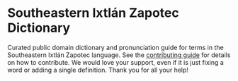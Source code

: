 
# Southeastern Ixtlán Zapotec Dictionary

Curated public domain dictionary and pronunciation guide for terms in the Southeastern Ixtlán Zapotec language. See the [contributing guide](https://github.com/drumworkteam/term/blob/make/.github/contributing.md) for details on how to contribute. We would love your support, even if it is just fixing a word or adding a single definition. Thank you for all your help!